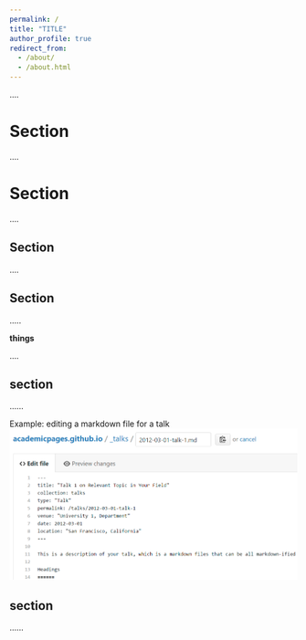 ```yaml
---
permalink: /
title: "TITLE"
author_profile: true
redirect_from: 
  - /about/
  - /about.html
---
```


....

Section
======
....

Section
======
....

Section
------
....

Section
------
.....

**things**

....

section
------
...... 

Example: editing a markdown file for a talk
![Editing a markdown file for a talk](/images/editing-talk.png)

section
------
......
